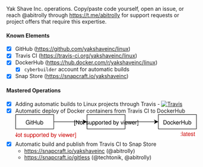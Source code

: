 Yak Shave Inc. operations. Copy/paste code yourself, open an issue,
or reach @abitrolly through https://t.me/abitrolly for support
requests or project offers that require this expertise.

#### Known Elements

* [x] GitHub (https://github.com/yakshaveinc/linux)
* [x] Travis CI (https://travis-ci.org/yakshaveinc/linux)
* [x] DockerHub (https://hub.docker.com/r/yakshaveinc/linux)
  * [x] `cyberbuilder` account for automatic builds
* [x] Snap Store (https://snapcraft.io/yakshaveinc)

#### Mastered Operations

* [x] Adding automatic builds to Linux projects through Travis - [![Travis](https://img.shields.io/travis/yakshaveinc/linux.svg)](https://travis-ci.org/yakshaveinc/linux)
* [x] Automatic deploy of Docker containers from Travis CI to DockerHub    
      ![github->travis->dockerhub](./docops/ops-travis-dockerhub.svg)
* [x] Automatic build and publish from Travis CI to Snap Store
  * https://snapcraft.io/yakshaveinc (@abitrolly)
  * https://snapcraft.io/gitless (@techtonik, @abitrolly)
